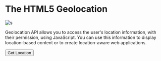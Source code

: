 # The HTML5 Geolocation 

![s](https://github.com/PraveenNanda124/Technical-blogs/assets/116082827/a8d68812-6ade-4d5e-9bc6-a1564e4ca579)


Geolocation API allows you to access the user's location information, with their permission, using JavaScript. You can use this information to display location-based content or to create location-aware web applications.



<button onclick="getLocation()">Get Location</button>



<script>

  function getLocation() {

    if (navigator.geolocation) {

      navigator.geolocation.getCurrentPosition(showPosition);

    } else {

      alert("Geolocation is not supported by this browser.");

    }

  }



  function showPosition(position) {

    alert(`Latitude: ${position.coords.latitude}, Longitude: ${position.coords.longitude}`);

  }

</script>
